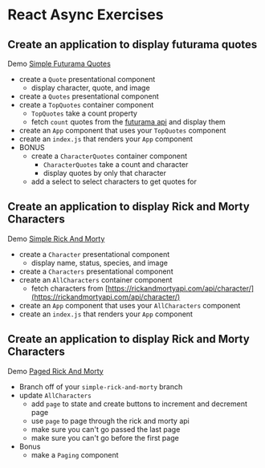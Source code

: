 # React Async Exercises

## Create an application to display futurama quotes

Demo [Simple Futurama Quotes](http://demo.alchemycodelab.io/simple-futurama-quotes)

* create a `Quote` presentational component
  * display character, quote, and image
* create a `Quotes` presentational component
* create a `TopQuotes` container component
  * `TopQuotes` take a count property
  * fetch `count` quotes from the [futurama api](http://futuramaapi.herokuapp.com/) and
    display them
* create an `App` component that uses your `TopQuotes` component
* create an `index.js` that renders your `App` component
* BONUS
  * create a `CharacterQuotes` container component
    * `CharacterQuotes` take a count and character
    * display quotes by only that character
  * add a select to select characters to get quotes for

## Create an application to display Rick and Morty Characters

Demo [Simple Rick And Morty](http://demo.alchemycodelab.io/simple-rick-and-morty)

* create a `Character` presentational component
  * display name, status, species, and image
* create a `Characters` presentational component
* create an `AllCharacters` container component
  * fetch characters from [https://rickandmortyapi.com/api/character/](https://rickandmortyapi.com/api/character/)
* create an `App` component that uses your `AllCharacters` component
* create an `index.js` that renders your `App` component

## Create an application to display Rick and Morty Characters

Demo [Paged Rick And Morty](http://demo.alchemycodelab.io/paged-rick-and-morty)

* Branch off of your `simple-rick-and-morty` branch
* update `AllCharacters`
  * add `page` to state and create buttons to increment and decrement page
  * use `page` to page through the rick and morty api
  * make sure you can't go passed the last page
  * make sure you can't go before the first page
* Bonus
  * make a `Paging` component
